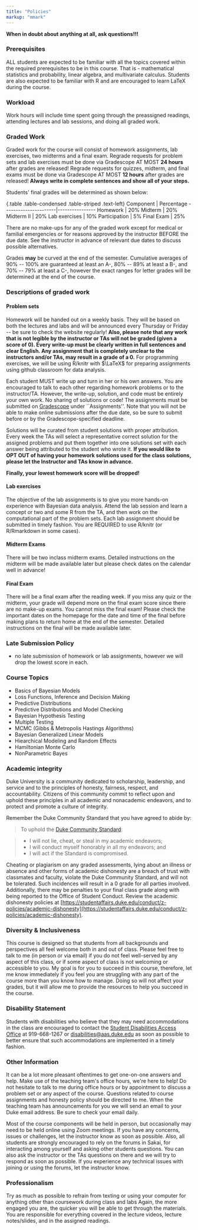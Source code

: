 ```yaml
---
title: "Policies"
markup: "mmark"
---
```


**When in doubt about anything at all, ask questions!!!**


### Prerequisites
ALL students are expected to be familiar with all the topics covered within the required prerequisites to be in this course. That is - mathematical statistics and probability, linear algebra, and multivariate calculus. Students are also expected to be familiar with R and are encouraged to learn LaTeX during the course.

### Workload

Work hours will include time spent going through the preassigned readings, attending lectures and lab sessions, and doing all graded work. 

### Graded Work

Graded work for the course will consist of homework assignments, lab exercises, two midterms and a final exam. Regrade requests for problem sets and lab exercises must be done via Gradescope AT MOST **24 hours** after grades are released! Regrade requests for quizzes, midterm, and final exams must be done via Gradescope AT MOST  **12 hours** after grades are released! **Always write in complete sentences and show all of your steps.**

Students' final grades will be determined as shown below:

{.table .table-condensed .table-striped .text-left}
Component             | Percentage
----------------------|----------------
Homework | 20%
Midterm | 20%
Midterm II | 20%
Lab exercises | 10%
Participation | 5%
Final Exam | 25%

There are no make-ups for any of the graded work except for medical or familial emergencies or for reasons approved by the instructor BEFORE the due date. See the instructor in advance of relevant due dates to discuss possible alternatives. 
	
Grades **may** be curved at the end of the semester. Cumulative averages of 90% -- 100% are guaranteed at least an A-, 80% -- 89% at least a B-, and 70% -- 79% at least a C-, however the exact ranges for letter grades will be determined at the end of the course.


### Descriptions of graded work

#### Problem sets
Homework will be handed out on a weekly basis. They will be based on both the lectures and labs and will be announced every Thursday or Friday -- be sure to check the website regularly!  **Also, please note that any work that is not legible by the instructor or TAs will not be graded (given a score  of 0). Every write-up must be clearly written in full sentences and clear English. Any assignment that is completely unclear to the instructors and/or TAs, may result in a grade of a 0.** For programming exercises, we will be using R/knitr with $\LaTeX$  for preparing assignments using github classroom for data analysis.

Each student MUST write up and turn in her or his own answers. You are encouraged to talk to each other regarding homework problems or to the instructor/TA. However, the write-up, solution, and code must be entirely your own work. No sharing of solutions or code!  The assignments must be submitted on [Gradescope](https://www.gradescope.com/courses/295827/assignments) under ``Assignments''. Note that you will not be able to make online submissions after the due date, so be sure to submit before or by the Gradescope-specified deadline.

Solutions will be curated from student solutions with proper attribution. Every week the TAs will select a representative correct solution for the assigned problems and put them together into one solutions set with each answer being attributed to the student who wrote it. **If you would like to OPT OUT of having your homework solutions used for the class solutions, please let the Instructor and TAs know in advance.**

**Finally, your lowest homework score will be dropped!**

#### Lab exercises
The objective of the lab assignments is to give you more hands-on experience with Bayesian data analysis. Attend the lab session and learn a concept or two and some R from the TA, and then work on the computational part of the problem sets. Each lab assignment should be submitted in timely fashion. You are REQUIRED to use R/knitr (or R/Rmarkdown in some cases).


#### Midterm Exams
There will be two inclass midterm exams.  Detailed instructions on the midterm will be made available later but please check dates on the calendar well in advance!

#### Final Exam
There will be a final exam after the reading week. If you miss any quiz or the midterm, your grade will depend more on the final exam score since there are no make-up exams. You cannot miss the final exam! Please check the important dates on the homepage for the date and time of the final before making plans to return home at the end of the semester. Detailed instructions on the final will be made available later.


### Late Submission Policy

- no late submission of homework or lab assignments, however we will drop the lowest score in each.

### Course Topics

-  Basics of Bayesian Models
-  Loss Functions, Inference and Decision Making
-  Predictive Distributions
-  Predictive Distributions and Model Checking
-  Bayesian Hypothesis Testing
-  Multiple Testing
-  MCMC (Gibbs & Metropolis Hastings Algorithms)
-  Bayesian Generalized Linear Models
-  Hiearchical Modeling and Random Effects
-  Hamiltonian Monte Carlo
-  NonParametric Bayes




### Academic integrity
Duke University is a community dedicated to scholarship, leadership, and service and to the principles of honesty, fairness, respect, and accountability. Citizens of this community commit to reflect upon and uphold these principles in all academic and nonacademic endeavors, and to protect and promote a culture of integrity.

Remember the Duke Community Standard that you have agreed to abide by:

> To uphold the [Duke Community Standard](https://studentaffairs.duke.edu/conduct/about-us/duke-community-standard):

> - I will not lie, cheat, or steal in my academic endeavors;
> - I will conduct myself honorably in all my endeavors; and
> - I will act if the Standard is compromised.

Cheating or plagiarism on any graded assessments, lying about an illness or absence and other forms of academic dishonesty are a breach of trust with classmates and faculty, violate the Duke Community Standard, and will not be tolerated. Such incidences will result in a 0 grade for all parties involved. Additionally, there may be penalties to your final class grade along with being reported to the Office of Student Conduct. Review the academic dishonesty policies at [https://studentaffairs.duke.edu/conduct/z-policies/academic-dishonesty](https://studentaffairs.duke.edu/conduct/z-policies/academic-dishonesty).


### Diversity & Inclusiveness
This course is designed so that students from all backgrounds and perspectives all feel welcome both in and out of class. Please feel free to talk to me (in person or via email) if you do not feel well-served by any aspect of this class, or if some aspect of class is not welcoming or accessible to you. My goal is for you to succeed in this course, therefore, let me know immediately if you feel you are struggling with any part of the course more than you know how to manage. Doing so will not affect your grades, but it will allow me to provide the resources to help you succeed in the course.

### Disability Statement
Students with disabilities who believe that they may need accommodations in the class are encouraged to contact the <a href="https://access.duke.edu/students/staff.php">Student Disabilities Access Office</a> at 919-668-1267 or <a href="mailto:disabilities@aas.duke.edu">disabilities@aas.duke.edu</a> as soon as possible to better ensure that such accommodations are implemented in a timely fashion.



### Other Information
It can be a lot more pleasant oftentimes to get one-on-one answers and help. Make use of the teaching team's office hours, we're here to help! Do not hesitate to talk to me during office hours or by appointment to discuss a problem set or any aspect of the course.  Questions related to course assignments and honesty policy should be directed to me. When the teaching team has announcements for you we will send an email to your Duke email address. Be sure to check your email daily.

Most of the course components will be held in person, but occasionally may need to be held online using Zoom meetings. If you have any concerns, issues or challenges, let the instructor know as soon as possible. Also, all students are strongly encouraged to rely on the forums in Sakai, for interacting among yourself and asking other students questions. You can also ask the instructor or the TAs questions on there and we will try to respond as soon as possible.  If you experience any technical issues with joining or using the forums, let the instructor know.


### Professionalism
Try as much as possible to refrain from texting or using your computer for anything other than coursework during class and labs Again, the more engaged you are, the quicker you will be able to get through the materials. You are responsible for everything covered in the lecture videos, lecture notes/slides, and in the assigned readings.

